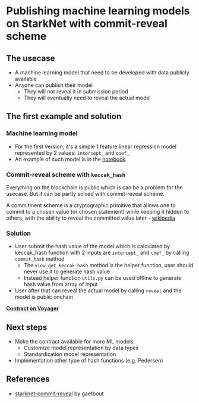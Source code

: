 # Publishing machine learning models on StarkNet with commit-reveal scheme

## The usecase
- A machine learning model that need to be developed with data publicly available
- Anyone can publish their model 
  - They will not reveal it in submission period
  - They will eventually need to reveal the actual model

## The first example and solution

### Machine learning model
- For the first version, it's a simple 1 feature linear regression model represented by 2 values: `intercept_` and `coef_`
- An example of such model is in the [notebook](https://github.com/trangnv/linear-regression-starknet/blob/main/ml_workflow/simple_linear_regression.ipynb)

### Commit-reveal scheme with `keccak_hash`
Everything on the blockchain is public which is can be a problem for the usecase. But it can be partly solved with commit-reveal scheme. 

A commitment scheme is a cryptographic primitive that allows one to commit to a chosen value (or chosen statement) while keeping it hidden to others, with the ability to reveal the committed value later - [wikipedia](https://en.wikipedia.org/wiki/Commitment_scheme)

### Solution
- User submit the hash value of the model which is calculated by keccak_hash function with 2 inputs are `intercept_` and `coef_` by calling `commit_hash` method
  - The `view_get_keccak_hash` method is the helper function, user should never use it to generate hash value
  - Instead helper function `utils.py` can be used offline to generate hash value from array of input
- User after that can reveal the actual model by calling `reveal` and the model is public onchain

**[Contract on Voyager](https://goerli.voyager.online/contract/0x02f11c9d3bf19226233c44ec919a337dd70837699b3e94fb326a5a89e763f628)**

## Next steps
- Make the contract available for more ML models. 
  - Customize model representation by data types
  - Standardization model representation
- Implementation other type of hash functions (e.g. Pedersen)

## References
- [starknet-commit-reveal](https://github.com/gaetbout/starknet-commit-reveal) by gaetbout

  



